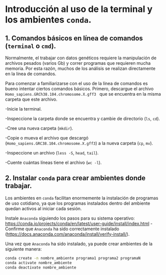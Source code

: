 # Introducción al uso de la terminal y los ambientes ```conda```.

## 1. Comandos básicos en línea de comandos (```terminal``` o ```cmd```).

Normalmente, el trabajar con datos genéticos requiere la manipulación de archivos pesados (varios Gb) y correr programas que requieren mucha memoria. Por esta razón, muchos de los análisis se realizan directamente en la línea de comandos.

Para comenzar a familiarizarse con el uso de la línea de comandos es bueno intentar ciertos comandos básicos. Primero, descargue el archivo ```Homo_sapiens.GRCh38.104.chromosome.X.gff3 ``` que se encuentra en la misma carpeta que este archivo.


-Inicie la terminal.

-Inspeccione la carpeta donde se encuentra y cambie de directorio (```ls```, ```cd```).

-Cree una nueva carpeta (```mkdir```).

-Copie o mueva el archivo que descargó (```Homo_sapiens.GRC38.104.chromosome.X.gff3```) a la nueva carpeta (```cp```, ```mv```).

-Inspeccione un archivo (```less -S```, ```head```, ```tail```).

-Cuente cuántas líneas tiene el archivo (```wc -l```).

## 2. Instalar ```conda``` para crear ambientes donde trabajar.

Los ambientes en ```conda``` facilitan enormemente la instalación de programas de uso cotidiano, ya que los programas instalados dentro del ambiente quedan activos al iniciar cada sesión.

Instale ```Anaconda``` siguiendo los pasos para su sistema operativo: https://conda.io/projects/conda/en/latest/user-guide/install/index.html
-Confirme que ```Anaconda``` ha sido correctamente instalado (https://docs.anaconda.com/anaconda/install/verify-install/).

Una vez que ```Anaconda``` ha sido instalado, ya puede crear ambientes de la siguiente manera:

```bash
conda create -n nombre_ambiente programa1 programa2 programaN
conda activate nombre_ambiente
conda deactivate nombre_ambiente
```
